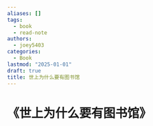 ```yaml
---
aliases: []
tags:
  - book
  - read-note
authors:
  - joey5403
categories:
  - Book
lastmod: "2025-01-01"
draft: true
title: 世上为什么要有图书馆
---
```


# 《世上为什么要有图书馆》


